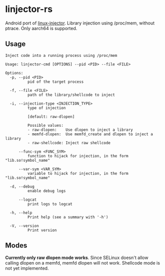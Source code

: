 # linjector-rs

Android port of [linux-injector](https://github.com/namazso/linux_injector). Library injection using /proc/mem, without ptrace. Only aarch64 is supported.

## Usage

```
Inject code into a running process using /proc/mem

Usage: linjector-cmd [OPTIONS] --pid <PID> --file <FILE>

Options:
  -p, --pid <PID>
          pid of the target process

  -f, --file <FILE>
          path of the library/shellcode to inject

  -i, --injection-type <INJECTION_TYPE>
          type of injection

          [default: raw-dlopen]

          Possible values:
          - raw-dlopen:    Use dlopen to inject a library
          - memfd-dlopen:  Use memfd_create and dlopen to inject a library
          - raw-shellcode: Inject raw shellcode

      --func-sym <FUNC_SYM>
          function to hijack for injection, in the form "lib.so!symbol_name"

      --var-sym <VAR_SYM>
          variable to hijack for injection, in the form "lib.so!symbol_name"

  -d, --debug
          enable debug logs

      --logcat
          print logs to logcat

  -h, --help
          Print help (see a summary with '-h')

  -V, --version
          Print version
```

## Modes

**Currently only raw dlopen mode works**. Since SELinux doesn't allow calling dlopen on a memfd, memfd dlopen will not work. Shellcode mode is not yet implemented.

